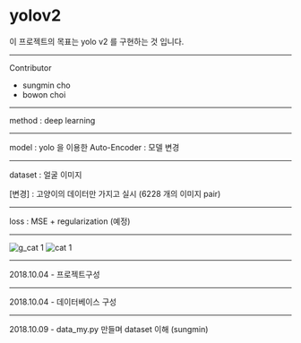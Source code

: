 # yolov2
이 프로젝트의 목표는 yolo v2 를 구현하는 것 입니다.
- - -
Contributor
- sungmin cho
- bowon choi
---
method : deep learning
- - -
model : yolo 을 이용한 Auto-Encoder : 모델 변경
- - -
dataset : 얼굴 이미지

[변경] : 고양이의 데이터만 가지고 실시 (6228 개의 이미지 pair)
***
loss : MSE + regularization (예정)
***
![g_cat 1](https://user-images.githubusercontent.com/18729104/45923723-88d41e80-bf28-11e8-8944-4450ebb0be21.jpg)
![cat 1](https://user-images.githubusercontent.com/18729104/45923706-12cfb780-bf28-11e8-8642-139ba7b07038.jpg)
- - -
2018.10.04 - 프로젝트구성
***
2018.10.04 - 데이터베이스 구성
* * *
2018.10.09 - data_my.py 만들며 dataset 이해 (sungmin)